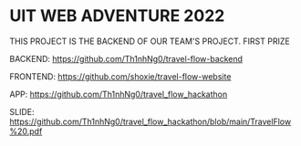 # UIT WEB ADVENTURE 2022

THIS PROJECT IS THE BACKEND OF OUR TEAM'S PROJECT. FIRST PRIZE

BACKEND: https://github.com/Th1nhNg0/travel-flow-backend

FRONTEND: https://github.com/shoxie/travel-flow-website

APP: https://github.com/Th1nhNg0/travel_flow_hackathon

SLIDE: https://github.com/Th1nhNg0/travel_flow_hackathon/blob/main/TravelFlow%20.pdf

